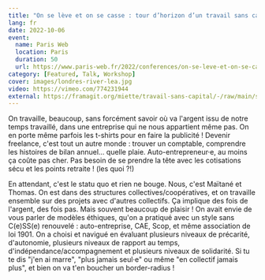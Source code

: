 ```yaml
---
title: "On se lève et on se casse : tour d’horizon d’un travail sans capital"
lang: fr
date: 2022-10-06
event:
  name: Paris Web
  location: Paris
  duration: 50
  url: https://www.paris-web.fr/2022/conferences/on-se-leve-et-on-se-cassetour-dhorizon-dun-travail-sans-capital.php
category: [Featured, Talk, Workshop]
cover: images/londres-river-lea.jpg
video: https://vimeo.com/774231944
external: https://framagit.org/miette/travail-sans-capital/-/raw/main/slides/index.pdf?inline=true
---
```

On travaille, beaucoup, sans forcément savoir où va l'argent issu de notre temps travaillé, dans une entreprise qui ne nous appartient même pas. On en porte même parfois les t-shirts pour en faire la publicité ! Devenir freelance, c'est tout un autre monde : trouver un comptable, comprendre les histoires de bilan annuel… quelle plaie. Auto-entrepreneur·e, au moins ça coûte pas cher. Pas besoin de se prendre la tête avec les cotisations sécu et les points retraite ! (les quoi ?!)

En attendant, c'est le statu quo et rien ne bouge. Nous, c'est Maïtané et Thomas. On est dans des structures collectives/coopératives, et on travaille ensemble sur des projets avec d'autres collectifs. Ça implique des fois de l'argent, des fois pas. Mais souvent beaucoup de plaisir ! On avait envie de vous parler de modèles éthiques, qu'on a pratiqué avec un style sans C(e)SS(e) renouvelé : auto-entreprise, CAE, Scop, et même association de loi 1901. On a choisi et navigué en évaluant plusieurs niveaux de précarité, d'autonomie, plusieurs niveaux de rapport au temps, d'indépendance/accompagnement et plusieurs niveaux de solidarité. Si tu te dis "j'en ai marre", "plus jamais seul·e" ou même "en collectif jamais plus", et bien on va t'en boucher un border-radius !

